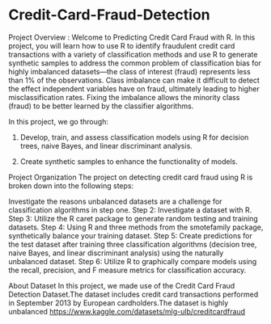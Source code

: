 # Credit-Card-Fraud-Detection
Project Overview : 
Welcome to Predicting Credit Card Fraud with R. In this project, you will learn how to use R to identify fraudulent credit card transactions with a variety of classification methods and use R to generate synthetic samples to address the common problem of classification bias for highly imbalanced datasets—the class of interest (fraud) represents less than 1% of the observations. 
Class imbalance can make it difficult to detect the effect independent variables have on fraud, ultimately leading to higher misclassification rates. Fixing the imbalance allows the minority class (fraud) to be better learned by the classifier algorithms.

In this project, we go through: 

1. Develop, train, and assess classification models using R for decision trees, naive Bayes, and linear discriminant analysis.

2. Create synthetic samples to enhance the functionality of models.


Project Organization
The project on detecting credit card fraud using R is broken down into the following steps:

Investigate the reasons unbalanced datasets are a challenge for classification algorithms in step one. 
Step 2: Investigate a dataset with R.
Step 3: Utilize the R caret package to generate random testing and training datasets.
Step 4: Using R and three methods from the smotefamily package, synthetically balance your training dataset.
Step 5: Create predictions for the test dataset after training three classification algorithms (decision tree, naive Bayes, and linear discriminant analysis) using the naturally unbalanced dataset.
Step 6: Utilize R to graphically compare models using the recall, precision, and F measure metrics for classification accuracy.

About Dataset
In this project, we made use of the Credit Card Fraud Detection Dataset.The dataset includes credit card transactions performed in September 2013 by European cardholders.The dataset is highly unbalanced
https://www.kaggle.com/datasets/mlg-ulb/creditcardfraud
